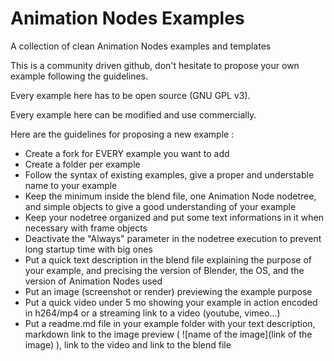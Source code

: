 # Animation Nodes Examples
A collection of clean Animation Nodes examples and templates

This is a community driven github, don't hesitate to propose your own example following the guidelines.

Every example here has to be open source (GNU GPL v3).

Every example here can be modified and use commercially.

Here are the guidelines for proposing a new example :
- Create a fork for EVERY example you want to add
- Create a folder per example
- Follow the syntax of existing examples, give a proper and understable name to your example
- Keep the minimum inside the blend file, one Animation Node nodetree, and simple objects to give a good understanding of your example
- Keep your nodetree organized and put some text informations in it when necessary with frame objects
- Deactivate the "Always" parameter in the nodetree execution to prevent long startup time with big ones
- Put a quick text description in the blend file explaining the purpose of your example, and precising the version of Blender, the OS, and the version of Animation Nodes used
- Put an image (screenshot or render) previewing the example purpose
- Put a quick video under 5 mo showing your example in action encoded in h264/mp4 or a streaming link to a video (youtube, vimeo...)
- Put a readme.md file in your example folder with your text description, markdown link to the image preview 
  ( ![name of the image](link of the image) ), link to the video and link to the blend file
